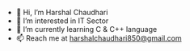 - 👋 Hi, I’m Harshal Chaudhari 
- 👀 I’m interested in IT Sector
- 🌱 I’m currently learning C & C++ language
- 📫 Reach me at harshalchaudhari850@gmail.com
<!---
Harshal850/Harshal850 is a ✨ special ✨ repository because its `README.md` (this file) appears on your GitHub profile.
You can click the Preview link to take a look at your changes.
--->
